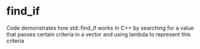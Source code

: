 # find_if
Code demonstrates how std::find_if works in C++ by searching for a value that passes certain criteria in a vector and using lambda to represent this criteria
